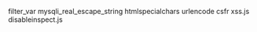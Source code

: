 filter_var
mysqli_real_escape_string
htmlspecialchars
urlencode
csfr
xss.js
disableinspect.js
<body oncontextmenu="return false" ondragstart="return false" onselectstart="return false">
